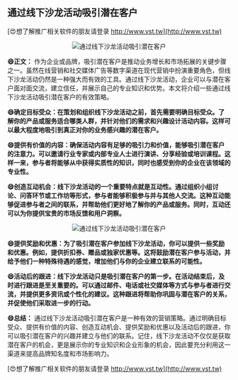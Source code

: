 ## **通过线下沙龙活动吸引潜在客户**

[😍想了解推广相关软件的朋友请登录 http://www.vst.tw](http://www.vst.tw)

 <center><img src="https://vst.tw/MP4/tuiguang/png/6.png" alt="通过线下沙龙活动吸引潜在客户"></center>

**😄正文：**
作为企业或品牌，吸引潜在客户是推动业务增长和市场拓展的关键步骤之一。虽然在线营销和社交媒体广告等数字渠道在现代营销中扮演重要角色，但线下沙龙活动仍然是一种强大而有效的工具。通过线下沙龙活动，企业可以与潜在客户面对面交流，建立信任，并展示自己的专业知识和优势。本文将介绍一些通过线下沙龙活动吸引潜在客户的有效策略。

**😄确定目标受众：在策划和组织线下沙龙活动之前，首先需要明确目标受众。了解你的产品或服务适合哪类人群，并针对他们的需求和兴趣设计活动内容。这样可以最大程度地吸引到真正对你的业务感兴趣的潜在客户。**

**😄提供有价值的内容：确保活动内容有足够的吸引力和价值，能够吸引潜在客户的注意力。可以邀请行业专家或内部专业人士进行演讲、分享经验或培训课程。这样一来，参与者将能够从中获得实质性的知识，同时也感受到你的企业在该领域的专业性。**

**😄创造互动机会：线下沙龙活动的一个重要特点就是互动性。通过组织小组讨论、问答环节或工作坊等形式，参与者能够积极参与并与其他人交流。这种互动能够促进参与者之间的联系，并帮助他们更好地了解你的产品或服务。同时，互动还可以为你提供宝贵的市场反馈和用户洞察。**

 <center><img src="https://vst.tw/MP4/tuiguang/png/4.png" alt="通过线下沙龙活动吸引潜在客户"></center>

**😄提供奖励和优惠：为了吸引潜在客户参加线下沙龙活动，你可以提供一些奖励和优惠。例如，提供折扣券、赠品或独家优惠等。这将鼓励潜在客户参与活动，并给予他们一种特殊待遇的感觉，增加他们与你的企业建立联系的可能性。**

**😄活动后的跟进：线下沙龙活动只是吸引潜在客户的第一步。在活动结束后，及时进行跟进是至关重要的。可以通过邮件、电话或社交媒体等方式与参与者进行交流，并提供更多资讯或个性化的建议。这种跟进将帮助你巩固与潜在客户的关系，并促使他们采取进一步的行动。**

**😄总结：**
通过线下沙龙活动吸引潜在客户是一种有效的营销策略。通过明确目标受众、提供有价值的内容、创造互动机会、提供奖励和优惠以及活动后的跟进，你可以吸引潜在客户的兴趣并建立与他们的联系。记住，线下沙龙活动不仅仅是获取潜在客户的机会，更是展示你的专业知识和企业形象的机会，因此要充分利用这一渠道来提高品牌知名度和市场影响力。

[😍想了解推广相关软件的朋友请登录 http://www.vst.tw](http://www.vst.tw)



